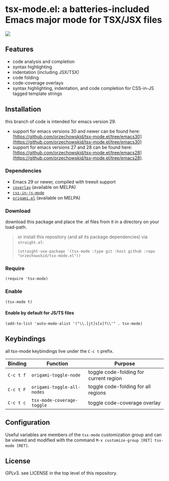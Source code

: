 
# tsx-mode.el: a batteries-included Emacs major mode for TSX/JSX files

![](https://repository-images.githubusercontent.com/461083728/2a857234-2563-48bb-9b1f-6a69266cb543)

## Features
- code analysis and completion
- syntax highlighting
- indentation (including JSX/TSX)
- code folding
- code-coverage overlays
- syntax highlighting, indentation, and code completion for CSS-in-JS tagged template strings

## Installation

this branch of code is intended for emacs version 29.

- support for emacs versions 30 and newer can be found here: [https://github.com/orzechowskid/tsx-mode.el/tree/emacs30](https://github.com/orzechowskid/tsx-mode.el/tree/emacs30)
- support for emacs versions 27 and 28 can be found here: [https://github.com/orzechowskid/tsx-mode.el/tree/emacs28](https://github.com/orzechowskid/tsx-mode.el/tree/emacs28).

### Dependencies

 - Emacs 29 or newer, compiled with treesit support
 - [`coverlay`](https://github.com/twada/coverlay.el) (available on MELPA)
 - [`css-in-js-mode`](https://github.com/orzechowskid/tree-sitter-css-in-js)
 - [`origami.el`](https://github.com/gregsexton/origami.el) (available on MELPA)

### Download

download this package and place the .el files from it in a directory on your load-path.

> or install this repository (and all its package dependencies) via `straight.el`:
>
> `(straight-use-package '(tsx-mode :type git :host github :repo "orzechowskid/tsx-mode.el"))`

### Require

`(require 'tsx-mode)`

### Enable

`(tsx-mode t)`

#### Enable by default for JS/TS files

`(add-to-list 'auto-mode-alist '("\\.[jt]s[x]?\\'" . tsx-mode)`

## Keybindings

all tsx-mode keybindings live under the `C-c t` prefix.

| Binding   | Function                   | Purpose                                |
| --        | --                         | --                                     |
| `C-c t f` | `origami-toggle-node`      | toggle code-folding for current region |
| `C-c t F` | `origami-toggle-all-nodes` | toggle code-folding for all regions    |
| `C-c t c` | `tsx-mode-coverage-toggle` | toggle code-coverage overlay           |

## Configuration

Useful variables are members of the `tsx-mode` customization group and can be viewed and modified with the command `M-x customize-group [RET] tsx-mode [RET]`.

## License

GPLv3.  see LICENSE in the top level of this repository.
